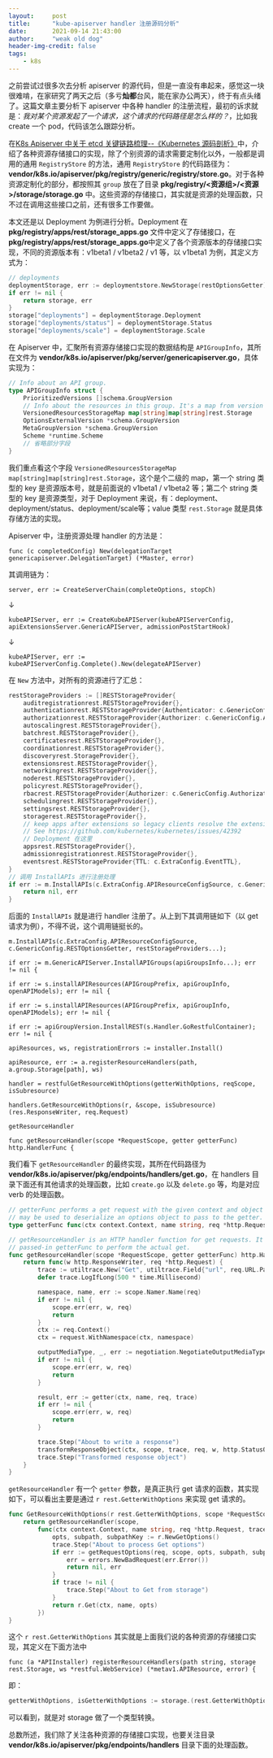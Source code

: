 ```yaml
---
layout:     post
title:      "kube-apiserver handler 注册源码分析"
date:       2021-09-14 21:43:00
author:     "weak old dog"
header-img-credit: false
tags:
    - k8s
---
```


之前尝试过很多次去分析 apiserver 的源代码，但是一直没有串起来，感觉这一块很难啃，在家研究了两天之后（多亏**灿都**台风，能在家办公两天），终于有点头绪了。这篇文章主要分析下 apiserver 中各种 handler 的注册流程，最初的诉求就是：*我对某个资源发起了一个请求，这个请求的代码路径是怎么样的？*，比如我 create 一个 pod，代码该怎么跟踪分析。

在[K8s Apiserver 中关于 etcd 关键链路梳理--《Kubernetes 源码剖析》](https://loverhythm1990.github.io/2021/09/13/etcd-in-k8s/)中，介绍了各种资源存储接口的实现，除了个别资源的请求需要定制化以外，一般都是调用的通用 `RegistryStore` 的方法，通用 `RegistryStore` 的代码路径为：**vendor/k8s.io/apiserver/pkg/registry/generic/registry/store.go**。对于各种资源定制化的部分，都按照其 `group` 放在了目录 **pkg/registry/<资源组>/<资源>/storage/storage.go** 中。这些资源的存储接口，其实就是资源的处理函数，只不过在调用这些接口之前，还有很多工作要做。

本文还是以 Deployment 为例进行分析。Deployment 在 **pkg/registry/apps/rest/storage_apps.go** 文件中定义了存储接口，在 **pkg/registry/apps/rest/storage_apps.go**中定义了各个资源版本的存储接口实现，不同的资源版本有：v1beta1 / v1beta2 / v1 等，以 v1beta1 为例，其定义方式为：
```go
// deployments
deploymentStorage, err := deploymentstore.NewStorage(restOptionsGetter)
if err != nil {
	return storage, err
}
storage["deployments"] = deploymentStorage.Deployment
storage["deployments/status"] = deploymentStorage.Status
storage["deployments/scale"] = deploymentStorage.Scale
```
在 Apiserver 中，汇聚所有资源存储接口实现的数据结构是 `APIGroupInfo`，其所在文件为 **vendor/k8s.io/apiserver/pkg/server/genericapiserver.go**，具体实现为：
```go
// Info about an API group.
type APIGroupInfo struct {
	PrioritizedVersions []schema.GroupVersion
	// Info about the resources in this group. It's a map from version to resource to the storage.
	VersionedResourcesStorageMap map[string]map[string]rest.Storage
	OptionsExternalVersion *schema.GroupVersion
	MetaGroupVersion *schema.GroupVersion
	Scheme *runtime.Scheme
	// 省略部分字段
}
```
我们重点看这个字段 `VersionedResourcesStorageMap map[string]map[string]rest.Storage`，这个是个二级的 map，第一个 string 类型的 key 是资源版本号，就是前面说的 v1beta1 / v1beta2 等；第二个 string 类型的 key 是资源类型，对于 Deployment 来说，有：deployment、deployment/status、deployment/scale等；value 类型 `rest.Storage` 就是具体存储方法的实现。

Apiserver 中，注册资源处理 handler 的方法是：

`func (c completedConfig) New(delegationTarget genericapiserver.DelegationTarget) (*Master, error)`

其调用链为：

`server, err := CreateServerChain(completeOptions, stopCh)`

&darr;

`kubeAPIServer, err := CreateKubeAPIServer(kubeAPIServerConfig, apiExtensionsServer.GenericAPIServer, admissionPostStartHook)`

&darr;

`kubeAPIServer, err := kubeAPIServerConfig.Complete().New(delegateAPIServer)`

在 `New` 方法中，对所有的资源进行了汇总：
```go
restStorageProviders := []RESTStorageProvider{
	auditregistrationrest.RESTStorageProvider{},
	authenticationrest.RESTStorageProvider{Authenticator: c.GenericConfig.Authentication.Authenticator, APIAudiences: c.GenericConfig.Authentication.APIAudiences},
	authorizationrest.RESTStorageProvider{Authorizer: c.GenericConfig.Authorization.Authorizer, RuleResolver: c.GenericConfig.RuleResolver},
	autoscalingrest.RESTStorageProvider{},
	batchrest.RESTStorageProvider{},
	certificatesrest.RESTStorageProvider{},
	coordinationrest.RESTStorageProvider{},
	discoveryrest.StorageProvider{},
	extensionsrest.RESTStorageProvider{},
	networkingrest.RESTStorageProvider{},
	noderest.RESTStorageProvider{},
	policyrest.RESTStorageProvider{},
	rbacrest.RESTStorageProvider{Authorizer: c.GenericConfig.Authorization.Authorizer},
	schedulingrest.RESTStorageProvider{},
	settingsrest.RESTStorageProvider{},
	storagerest.RESTStorageProvider{},
	// keep apps after extensions so legacy clients resolve the extensions versions of shared resource names.
	// See https://github.com/kubernetes/kubernetes/issues/42392
	// Deployment 在这里
	appsrest.RESTStorageProvider{},
	admissionregistrationrest.RESTStorageProvider{},
	eventsrest.RESTStorageProvider{TTL: c.ExtraConfig.EventTTL},
}
// 调用 InstallAPIs 进行注册处理
if err := m.InstallAPIs(c.ExtraConfig.APIResourceConfigSource, c.GenericConfig.RESTOptionsGetter, restStorageProviders...); err != nil {
	return nil, err
}
```
后面的 `InstallAPIs` 就是进行 handler 注册了。从上到下其调用链如下（以 get 请求为例），不得不说，这个调用链挺长的。

`m.InstallAPIs(c.ExtraConfig.APIResourceConfigSource, c.GenericConfig.RESTOptionsGetter, restStorageProviders...); `

`if err := m.GenericAPIServer.InstallAPIGroups(apiGroupsInfo...); err != nil {`

`if err := s.installAPIResources(APIGroupPrefix, apiGroupInfo, openAPIModels); err != nil {`

`if err := s.installAPIResources(APIGroupPrefix, apiGroupInfo, openAPIModels); err != nil {`

`if err := apiGroupVersion.InstallREST(s.Handler.GoRestfulContainer); err != nil {`

`apiResources, ws, registrationErrors := installer.Install()`

`apiResource, err := a.registerResourceHandlers(path, a.group.Storage[path], ws)`

`handler = restfulGetResourceWithOptions(getterWithOptions, reqScope, isSubresource)`

`handlers.GetResourceWithOptions(r, &scope, isSubresource)(res.ResponseWriter, req.Request)`

`getResourceHandler`

`func getResourceHandler(scope *RequestScope, getter getterFunc) http.HandlerFunc {`

我们看下 `getResourceHandler` 的最终实现，其所在代码路径为 **vendor/k8s.io/apiserver/pkg/endpoints/handlers/get.go**，在 handlers 目录下面还有其他请求的处理函数，比如 `create.go` 以及 `delete.go` 等，均是对应 verb 的处理函数。
```go
// getterFunc performs a get request with the given context and object name. The request
// may be used to deserialize an options object to pass to the getter.
type getterFunc func(ctx context.Context, name string, req *http.Request, trace *utiltrace.Trace) (runtime.Object, error)

// getResourceHandler is an HTTP handler function for get requests. It delegates to the
// passed-in getterFunc to perform the actual get.
func getResourceHandler(scope *RequestScope, getter getterFunc) http.HandlerFunc {
	return func(w http.ResponseWriter, req *http.Request) {
		trace := utiltrace.New("Get", utiltrace.Field{"url", req.URL.Path})
		defer trace.LogIfLong(500 * time.Millisecond)

		namespace, name, err := scope.Namer.Name(req)
		if err != nil {
			scope.err(err, w, req)
			return
		}
		ctx := req.Context()
		ctx = request.WithNamespace(ctx, namespace)

		outputMediaType, _, err := negotiation.NegotiateOutputMediaType(req, scope.Serializer, scope)
		if err != nil {
			scope.err(err, w, req)
			return
		}

		result, err := getter(ctx, name, req, trace)
		if err != nil {
			scope.err(err, w, req)
			return
		}

		trace.Step("About to write a response")
		transformResponseObject(ctx, scope, trace, req, w, http.StatusOK, outputMediaType, result)
		trace.Step("Transformed response object")
	}
}
```
`getResourceHandler` 有一个 `getter` 参数，是真正执行 get 请求的函数，其实现如下，可以看出主要是通过 `r rest.GetterWithOptions` 来实现 get 请求的。
```go
func GetResourceWithOptions(r rest.GetterWithOptions, scope *RequestScope, isSubresource bool) http.HandlerFunc {
	return getResourceHandler(scope,
		func(ctx context.Context, name string, req *http.Request, trace *utiltrace.Trace) (runtime.Object, error) {
			opts, subpath, subpathKey := r.NewGetOptions()
			trace.Step("About to process Get options")
			if err := getRequestOptions(req, scope, opts, subpath, subpathKey, isSubresource); err != nil {
				err = errors.NewBadRequest(err.Error())
				return nil, err
			}
			if trace != nil {
				trace.Step("About to Get from storage")
			}
			return r.Get(ctx, name, opts)
		})
}
```
这个 `r rest.GetterWithOptions` 其实就是上面我们说的各种资源的存储接口实现，其定义在下面方法中

`func (a *APIInstaller) registerResourceHandlers(path string, storage rest.Storage, ws *restful.WebService) (*metav1.APIResource, error) {`

即：
```go
getterWithOptions, isGetterWithOptions := storage.(rest.GetterWithOptions)
```
可以看到，就是对 storage 做了一个类型转换。

总数所述，我们除了关注各种资源的存储接口实现，也要关注目录 **vendor/k8s.io/apiserver/pkg/endpoints/handlers** 目录下面的处理函数。